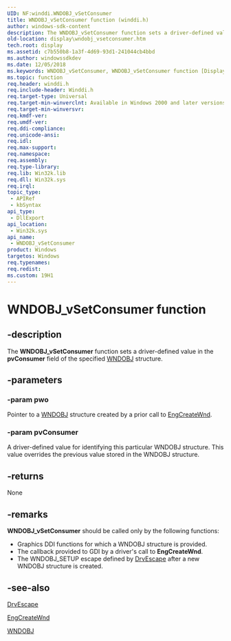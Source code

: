 ```yaml
---
UID: NF:winddi.WNDOBJ_vSetConsumer
title: WNDOBJ_vSetConsumer function (winddi.h)
author: windows-sdk-content
description: The WNDOBJ_vSetConsumer function sets a driver-defined value in the pvConsumer field of the specified WNDOBJ structure.
old-location: display\wndobj_vsetconsumer.htm
tech.root: display
ms.assetid: c7b550b8-1a3f-4d69-93d1-241044cb4bbd
ms.author: windowssdkdev
ms.date: 12/05/2018
ms.keywords: WNDOBJ_vSetConsumer, WNDOBJ_vSetConsumer function [Display Devices], display.wndobj_vsetconsumer, gdifncs_759188da-41cc-45c8-845f-80d23e60e88b.xml, winddi/WNDOBJ_vSetConsumer
ms.topic: function
req.header: winddi.h
req.include-header: Winddi.h
req.target-type: Universal
req.target-min-winverclnt: Available in Windows 2000 and later versions of the Windows operating systems.
req.target-min-winversvr: 
req.kmdf-ver: 
req.umdf-ver: 
req.ddi-compliance: 
req.unicode-ansi: 
req.idl: 
req.max-support: 
req.namespace: 
req.assembly: 
req.type-library: 
req.lib: Win32k.lib
req.dll: Win32k.sys
req.irql: 
topic_type:
 - APIRef
 - kbSyntax
api_type:
 - DllExport
api_location:
 - Win32k.sys
api_name:
 - WNDOBJ_vSetConsumer
product: Windows
targetos: Windows
req.typenames: 
req.redist: 
ms.custom: 19H1
---
```


# WNDOBJ_vSetConsumer function


## -description


The <b>WNDOBJ_vSetConsumer</b> function sets a driver-defined value in the <b>pvConsumer</b> field of the specified <a href="https://msdn.microsoft.com/69c47add-82a7-48fd-ae91-7756a6a8d15b">WNDOBJ</a> structure.


## -parameters




### -param pwo

Pointer to a <a href="https://msdn.microsoft.com/69c47add-82a7-48fd-ae91-7756a6a8d15b">WNDOBJ</a> structure created by a prior call to <a href="https://msdn.microsoft.com/14b1cced-32d0-4ba8-be7c-e626bef37e3f">EngCreateWnd</a>.


### -param pvConsumer

A driver-defined value for identifying this particular WNDOBJ structure. This value overrides the previous value stored in the WNDOBJ structure.


## -returns



None




## -remarks



<b>WNDOBJ_vSetConsumer</b> should be called only by the following functions:

<ul>
<li>
Graphics DDI functions for which a WNDOBJ structure is provided.

</li>
<li>
The callback provided to GDI by a driver's call to <b>EngCreateWnd</b>.

</li>
<li>
The WNDOBJ_SETUP escape defined by <a href="https://msdn.microsoft.com/7b59dc85-27f4-4529-847e-6027dae8a45a">DrvEscape</a> after a new WNDOBJ structure is created.

</li>
</ul>



## -see-also




<a href="https://msdn.microsoft.com/7b59dc85-27f4-4529-847e-6027dae8a45a">DrvEscape</a>



<a href="https://msdn.microsoft.com/14b1cced-32d0-4ba8-be7c-e626bef37e3f">EngCreateWnd</a>



<a href="https://msdn.microsoft.com/69c47add-82a7-48fd-ae91-7756a6a8d15b">WNDOBJ</a>
 

 

